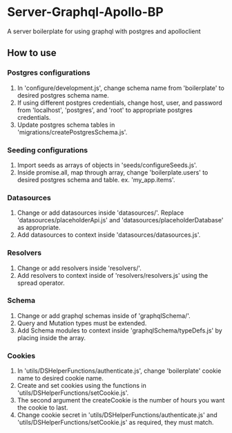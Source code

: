# Server-Graphql-Apollo-BP
A server boilerplate for using graphql with postgres and apolloclient

## How to use
### Postgres configurations
1. In 'configure/development.js', change schema name from 'boilerplate' to desired postgres schema name.
2. If using different postgres credentials, change host, user, and password from 'localhost', 'postgres', and 'root' to appropriate postgres credentials. 
3. Update postgres schema tables in 'migrations/createPostgresSchema.js'.

### Seeding configurations
1. Import seeds as arrays of objects in 'seeds/configureSeeds.js'.
2. Inside promise.all, map through array, change 'boilerplate.users' to desired postgres schema and table. ex. 'my_app.items'.

### Datasources
1. Change or add datasources inside 'datasources/'. Replace 'datasources/placeholderApi.js' and 'datasources/placeholderDatabase' as appropriate.
2. Add datasources to context inside 'datasources/datasources.js'.

### Resolvers
1. Change or add resolvers inside 'resolvers/'.
2. Add resolvers to context inside of 'resolvers/resolvers.js' using the spread operator.

### Schema
1. Change or add graphql schemas inside of 'graphqlSchema/'.
2. Query and Mutation types must be extended.
3. Add Schema modules to context inside 'graphqlSchema/typeDefs.js' by placing inside the array.

### Cookies
1. In 'utils/DSHelperFunctions/authenticate.js', change 'boilerplate' cookie name to desired cookie name.
2. Create and set cookies using the functions in 'utils/DSHelperFunctions/setCookie.js'.
3. The second argument the createCookie is the number of hours you want the cookie to last.
4. Change cookie secret in 'utils/DSHelperFunctions/authenticate.js' and 'utils/DSHelperFunctions/setCookie.js' as required, they must match.